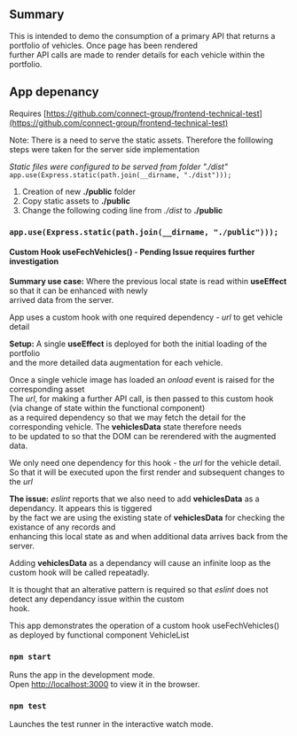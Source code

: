 ## Summary

This is intended to demo the consumption of a primary API that returns a portfolio of vehicles. Once page has been rendered<br>
further API calls are made to render details for each vehicle within the portfolio.

## App depenancy

Requires [https://github.com/connect-group/frontend-technical-test](https://github.com/connect-group/frontend-technical-test)

Note: There is a need to serve the static assets. Therefore the folllowing steps were taken for the server side implementation

_Static files were configured to be served from folder "./dist"_<br>
`app.use(Express.static(path.join(__dirname, "./dist")));`

1. Creation of new **./public** folder
2. Copy static assets to **./public**
3. Change the following coding line from _./dist_ to **./public**

### `app.use(Express.static(path.join(__dirname, "./public")));`

#### Custom Hook **useFechVehicles()** - Pending Issue requires further investigation

**Summary use case:** Where the previous local state is read within **useEffect** so that it can be enhanced with newly<br>
arrived data from the server.

App uses a custom hook with one required dependency - _url_ to get vehicle detail

**Setup:** A single **useEffect** is deployed for both the initial loading of the portfolio<br>
and the more detailed data augmentation for each vehicle.

Once a single vehicle image has loaded an _onload_ event is raised for the corresponding asset<br>
The _url_, for making a further API call, is then passed to this custom hook (via change of state within the functional component)<br>
as a required dependency so that we may fetch the detail for the corresponding vehicle. The **vehiclesData** state therefore needs<br>
to be updated to so that the DOM can be rerendered with the augmented data.

We only need one dependency for this hook - the _url_ for the vehicle detail.<br>
So that it will be executed upon the first render and subsequent changes to the _url_

**The issue:** _eslint_ reports that we also need to add **vehiclesData** as a dependancy. It appears this is tiggered<br>
by the fact we are using the existing state of **vehiclesData** for checking the existance of any records and<br>
enhancing this local state as and when additional data arrives back from the server.<br>

Adding **vehiclesData** as a dependancy will cause an infinite loop as the custom hook will be called repeatadly.

It is thought that an alterative pattern is required so that _eslint_ does not detect any dependancy issue within the custom<br>
hook.

This app demonstrates the operation of a custom hook useFechVehicles() as deployed by functional component VehicleList

### `npm start`

Runs the app in the development mode.<br>
Open [http://localhost:3000](http://localhost:3000) to view it in the browser.

### `npm test`

Launches the test runner in the interactive watch mode.<br>
